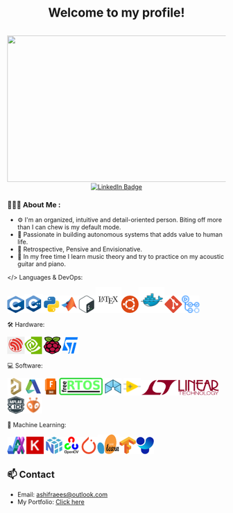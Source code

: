 <div id="header" align="center">
  <h1>Welcome to my profile!</h1>
  <img src="https://komarev.com/ghpvc/?username=ashifraees99&style=flat-square&color=green" alt=""/> <br>
  <img src="/P&P.gif" width="600" height="338"/>

  <div id="badges">
    <a href="https://www.linkedin.com/in/ashifraees/">
      <img src="https://img.shields.io/badge/LinkedIn-blue?style=for-the-badge&logo=linkedin&logoColor=white" alt="LinkedIn Badge"/>
    </a>
  </div>
</div>

### 👨🏻‍💻 About Me :
- ⚙️ I'm an organized, intuitive and detail-oriented person. Biting off more than I can chew is my default mode.
- 🔬 Passionate in building autonomous systems that adds value to human life.
- 💭 Retrospective, Pensive and Envisionative.
- 🎼 In my free time I learn music theory and try to practice on my acoustic guitar and piano.

</> Languages & DevOps:

<img src="./Assets/Languages & DevOps/C.svg" width="39" height="39"/><img src="./Assets/Languages & DevOps/Cpp.svg" width="43" height="43"/><img src="./Assets/Languages & DevOps/Python.svg" width="40" height="40"/><img src="./Assets/Languages & DevOps/MatLab.svg" width="41" height="41"/><img src="./Assets/Languages & DevOps/Bash.svg" width="40" height="40"/><img src="./Assets/Languages & DevOps/Latex.svg" width="60" height="60"/><img src="./Assets/Languages & DevOps/Ubuntu.svg" width="40" height="40"/><img src="./Assets/Languages & DevOps/Docker.svg" width="60" height="60"/><img src="./Assets/Languages & DevOps/Git.svg" width="40" height="40"/><img src="./Assets/Languages & DevOps/GitHubActions.svg" width="40" height="40"/>

🛠️ Hardware:

<img src="./Assets/Hardware/Expressif.svg" width="40" height="40"/><img src="./Assets/Hardware/Nvidia.svg" width="40" height="40"/> <img src="./Assets/Hardware/RasPi.svg" width="40" height="40"/><img src="./Assets/Hardware/ST.svg" width="40" height="40"/>

💻 Software:

<img src="./Assets/Software/Altium.svg" width="40" height="40"/><img src="./Assets/Software/AutoDesk.svg" width="40" height="40"/><img src="./Assets/Software/F360.svg" width="40" height="40"/><img src="./Assets/Software/FreeRTOS.svg" width="100" height="40"/> <img src="./Assets/Software/ICEStudio.svg" width="40" height="40"/> <img src="./Assets/Software/LabView.svg" width="40" height="40"/><img src="./Assets/Software/LTSpice.svg" width="180" height="35"/> <img src="./Assets/Software/MPLABX.svg" width="40" height="40"/><img src="./Assets/Software/PlatformIO.svg" width="40" height="40"/>

🤖 Machine Learning:

<img src="./Assets/Machine%20Learning/JAX.svg" width="40" height="40"/> <img src="./Assets/Machine%20Learning/Keras.svg" width="40" height="40"/> <img src="./Assets/Machine%20Learning/NumPy.svg" width="40" height="40"/><img src="./Assets/Machine%20Learning/OpenCV.svg" width="40" height="40"/><img src="./Assets/Machine%20Learning/PyTorch.svg" width="40" height="40"/><img src="./Assets/Machine%20Learning/SciKit.svg" width="50" height="45"/><img src="./Assets/Machine%20Learning/TensorFlow.svg" width="40" height="40"/><img src="./Assets/Machine%20Learning/YOLO.svg" width="40" height="40"/>


## 📫 Contact

- Email: [ashifraees@outlook.com](mailto:ashifraees@outlook.com)
- My Portfolio: [Click here](https://ashifraees99.github.io/)

<!-- ## 📊 GitHub Stats

![Your GitHub stats](https://github-readme-stats.vercel.app/api?username=ashifraees99&show_icons=true&theme=radical)
-->
